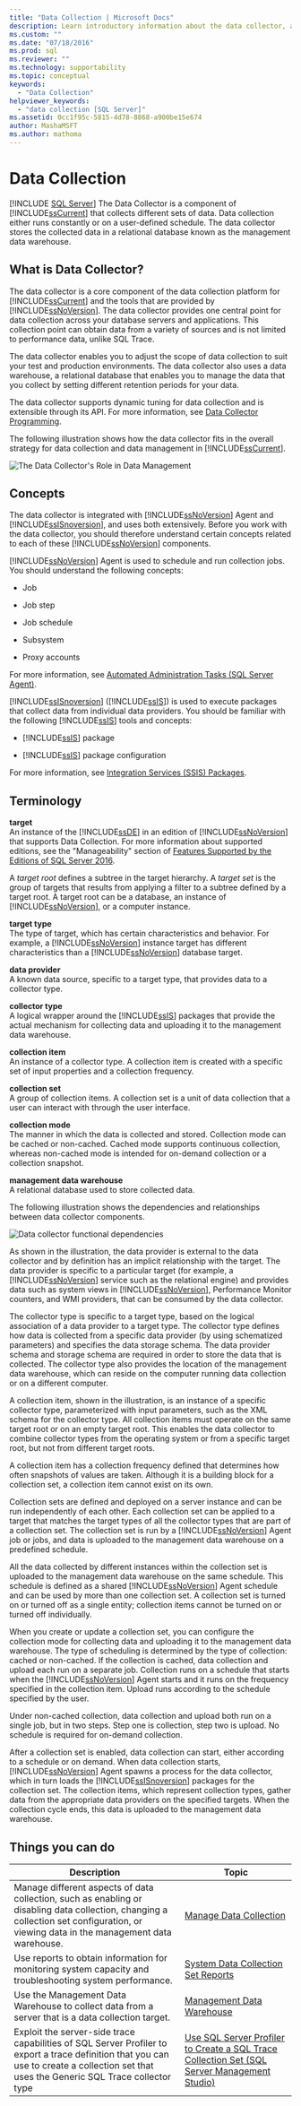 ```yaml
---
title: "Data Collection | Microsoft Docs"
description: Learn introductory information about the data collector, a component of SQL Server 2019 that collects different sets of data.
ms.custom: ""
ms.date: "07/18/2016"
ms.prod: sql
ms.reviewer: ""
ms.technology: supportability
ms.topic: conceptual
keywords: 
  - "Data Collection"
helpviewer_keywords: 
  - "data collection [SQL Server]"
ms.assetid: 0cc1f95c-5815-4d78-8868-a900be15e674
author: MashaMSFT
ms.author: mathoma
---
```

# Data Collection
 [!INCLUDE [SQL Server](../../includes/applies-to-version/sqlserver.md)]
  The Data Collector is a component of [!INCLUDE[ssCurrent](../../includes/sscurrent-md.md)] that collects different sets of data. Data collection either runs constantly or on a user-defined schedule. The data collector stores the collected data in a relational database known as the management data warehouse.  
  
## What is Data Collector? 
 The data collector is a core component of the data collection platform for [!INCLUDE[ssCurrent](../../includes/sscurrent-md.md)] and the tools that are provided by [!INCLUDE[ssNoVersion](../../includes/ssnoversion-md.md)]. The data collector provides one central point for data collection across your database servers and applications. This collection point can obtain data from a variety of sources and is not limited to performance data, unlike SQL Trace.  
  
 The data collector enables you to adjust the scope of data collection to suit your test and production environments. The data collector also uses a data warehouse, a relational database that enables you to manage the data that you collect by setting different retention periods for your data.  
  
 The data collector supports dynamic tuning for data collection and is extensible through its API. For more information, see [Data Collector Programming](https://docs.microsoft.com/sql/relational-databases/data-collection/data-collection).  
  
 The following illustration shows how the data collector fits in the overall strategy for data collection and data management in [!INCLUDE[ssCurrent](../../includes/sscurrent-md.md)].  
  
 ![The Data Collector's Role in Data Management](../../relational-databases/data-collection/media/datacollectorroleindatastrategy.gif "The Data Collector's Role in Data Management")  
  
## Concepts  
 The data collector is integrated with [!INCLUDE[ssNoVersion](../../includes/ssnoversion-md.md)] Agent and [!INCLUDE[ssISnoversion](../../includes/ssisnoversion-md.md)], and uses both extensively. Before you work with the data collector, you should therefore understand certain concepts related to each of these [!INCLUDE[ssNoVersion](../../includes/ssnoversion-md.md)] components.  
  
 [!INCLUDE[ssNoVersion](../../includes/ssnoversion-md.md)] Agent is used to schedule and run collection jobs. You should understand the following concepts:  
  
-   Job  
  
-   Job step  
  
-   Job schedule  
  
-   Subsystem  
  
-   Proxy accounts  
  
 For more information, see [Automated Administration Tasks &#40;SQL Server Agent&#41;](https://msdn.microsoft.com/library/541ee5ac-2c9f-4b74-b4f0-13b7bd5920b0).  
  
 [!INCLUDE[ssISnoversion](../../includes/ssisnoversion-md.md)] ([!INCLUDE[ssIS](../../includes/ssis-md.md)]) is used to execute packages that collect data from individual data providers. You should be familiar with the following [!INCLUDE[ssIS](../../includes/ssis-md.md)] tools and concepts:  
  
-   [!INCLUDE[ssIS](../../includes/ssis-md.md)] package  
  
-   [!INCLUDE[ssIS](../../includes/ssis-md.md)] package configuration  
  
 For more information, see [Integration Services &#40;SSIS&#41; Packages](../../integration-services/integration-services-ssis-packages.md).  
  
## Terminology  
 **target**  
 An instance of the [!INCLUDE[ssDE](../../includes/ssde-md.md)] in an edition of [!INCLUDE[ssNoVersion](../../includes/ssnoversion-md.md)] that supports Data Collection. For more information about supported editions, see the "Manageability" section of [Features Supported by the Editions of SQL Server 2016](~/sql-server/editions-and-supported-features-for-sql-server-2016.md).  
  
 A *target root* defines a subtree in the target hierarchy. A *target set* is the group of targets that results from applying a filter to a subtree defined by a target root. A target root can be a database, an instance of [!INCLUDE[ssNoVersion](../../includes/ssnoversion-md.md)], or a computer instance.  
  
**target type**  
 The type of target, which has certain characteristics and behavior. For example, a [!INCLUDE[ssNoVersion](../../includes/ssnoversion-md.md)] instance target has different characteristics than a [!INCLUDE[ssNoVersion](../../includes/ssnoversion-md.md)] database target.  
  
 **data provider**  
 A known data source, specific to a target type, that provides data to a collector type.  
  
**collector type**  
 A logical wrapper around the [!INCLUDE[ssIS](../../includes/ssis-md.md)] packages that provide the actual mechanism for collecting data and uploading it to the management data warehouse.  
  
 **collection item**  
 An instance of a collector type. A collection item is created with a specific set of input properties and a collection frequency.  
  
 **collection set**  
 A group of collection items. A collection set is a unit of data collection that a user can interact with through the user interface.  
  
 **collection mode**  
 The manner in which the data is collected and stored. Collection mode can be cached or non-cached. Cached mode supports continuous collection, whereas non-cached mode is intended for on-demand collection or a collection snapshot.  
  
 **management data warehouse**  
 A relational database used to store collected data.  
  
 The following illustration shows the dependencies and relationships between data collector components.  
  
 ![Data collector functional dependencies](../../relational-databases/data-collection/media/dc-functional-dependencies.gif "Data collector functional dependencies")  
  
 As shown in the illustration, the data provider is external to the data collector and by definition has an implicit relationship with the target. The data provider is specific to a particular target (for example, a [!INCLUDE[ssNoVersion](../../includes/ssnoversion-md.md)] service such as the relational engine) and provides data such as system views in [!INCLUDE[ssNoVersion](../../includes/ssnoversion-md.md)], Performance Monitor counters, and WMI providers, that can be consumed by the data collector.  
  
 The collector type is specific to a target type, based on the logical association of a data provider to a target type. The collector type defines how data is collected from a specific data provider (by using schematized parameters) and specifies the data storage schema. The data provider schema and storage schema are required in order to store the data that is collected. The collector type also provides the location of the management data warehouse, which can reside on the computer running data collection or on a different computer.  
  
 A collection item, shown in the illustration, is an instance of a specific collector type, parameterized with input parameters, such as the XML schema for the collector type. All collection items must operate on the same target root or on an empty target root. This enables the data collector to combine collector types from the operating system or from a specific target root, but not from different target roots.  
  
 A collection item has a collection frequency defined that determines how often snapshots of values are taken. Although it is a building block for a collection set, a collection item cannot exist on its own.  
  
 Collection sets are defined and deployed on a server instance and can be run independently of each other. Each collection set can be applied to a target that matches the target types of all the collector types that are part of a collection set. The collection set is run by a [!INCLUDE[ssNoVersion](../../includes/ssnoversion-md.md)] Agent job or jobs, and data is uploaded to the management data warehouse on a predefined schedule.  
  
 All the data collected by different instances within the collection set is uploaded to the management data warehouse on the same schedule. This schedule is defined as a shared [!INCLUDE[ssNoVersion](../../includes/ssnoversion-md.md)] Agent schedule and can be used by more than one collection set. A collection set is turned on or turned off as a single entity; collection items cannot be turned on or turned off individually.  
  
 When you create or update a collection set, you can configure the collection mode for collecting data and uploading it to the management data warehouse. The type of scheduling is determined by the type of collection: cached or non-cached. If the collection is cached, data collection and upload each run on a separate job. Collection runs on a schedule that starts when the [!INCLUDE[ssNoVersion](../../includes/ssnoversion-md.md)] Agent starts and it runs on the frequency specified in the collection item. Upload runs according to the schedule specified by the user.  
  
 Under non-cached collection, data collection and upload both run on a single job, but in two steps. Step one is collection, step two is upload. No schedule is required for on-demand collection.  
  
 After a collection set is enabled, data collection can start, either according to a schedule or on demand. When data collection starts, [!INCLUDE[ssNoVersion](../../includes/ssnoversion-md.md)] Agent spawns a process for the data collector, which in turn loads the [!INCLUDE[ssISnoversion](../../includes/ssisnoversion-md.md)] packages for the collection set. The collection items, which represent collection types, gather data from the appropriate data providers on the specified targets. When the collection cycle ends, this data is uploaded to the management data warehouse.  
  
## Things you can do  
  
|Description|Topic|  
|----------------------|-----------|  
|Manage different aspects of data collection, such as enabling or disabling data collection, changing a collection set configuration, or viewing data in the management data warehouse.|[Manage Data Collection](../../relational-databases/data-collection/manage-data-collection.md)|  
|Use reports to obtain information for monitoring system capacity and troubleshooting system performance.|[System Data Collection Set Reports](../../relational-databases/data-collection/system-data-collection-set-reports.md)|  
|Use the Management Data Warehouse to collect data from a server that is a data collection target.|[Management Data Warehouse](../../relational-databases/data-collection/management-data-warehouse.md)| 
|Exploit the server-side trace capabilities of SQL Server Profiler to export a trace definition that you can use to create a collection set that uses the Generic SQL Trace collector type| [Use SQL Server Profiler to Create a SQL Trace Collection Set (SQL Server Management Studio)](use-sql-server-profiler-to-create-a-sql-trace-collection-set.md)
  
  

